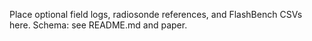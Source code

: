 Place optional field logs, radiosonde references, and FlashBench CSVs here.
Schema: see README.md and paper.
